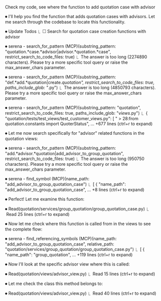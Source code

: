 Check my code, see where the function to add quotation case with advisor

⏺ I'll help you find the function that adds quotation cases with advisors. Let me search through the codebase to locate this functionality.

⏺ Update Todos
  ⎿  ☐ Search for quotation case creation functions with advisor

⏺ serena - search_for_pattern (MCP)(substring_pattern: "quotation.*case.*advisor|advisor.*quotation.*case", restrict_search_to_code_files: true)
  ⎿  The answer is too long (2274890 characters). Please try a more specific tool query or raise the max_answer_chars parameter.

⏺ serena - search_for_pattern (MCP)(substring_pattern: "def.*add.*quotation|create.*quotation", restrict_search_to_code_files: true, paths_include_glob: "*.py")
  ⎿  The answer is too long (4850793 characters). Please try a more specific tool query or raise the max_answer_chars parameter.

⏺ serena - search_for_pattern (MCP)(substring_pattern: "quotation", restrict_search_to_code_files: true, paths_include_glob: "*views*.py")
  ⎿  {
       "quotation/tests/test_views/test_customer_views.py": [
         "  >  28:from quotation.constants import QuoterStatus",
     … +677 lines (ctrl+r to expand)

⏺ Let me now search specifically for "advisor" related functions in the quotation views:

⏺ serena - search_for_pattern (MCP)(substring_pattern: "add.*advisor.*quotation|add_advisor_to_group_quotation", restrict_search_to_code_files: true)
  ⎿  The answer is too long (950750 characters). Please try a more specific tool query or raise the max_answer_chars parameter.

⏺ serena - find_symbol (MCP)(name_path: "add_advisor_to_group_quotation_case")
  ⎿  [
       {
         "name_path": "add_advisor_to_group_quotation_case",
     … +8 lines (ctrl+r to expand)

⏺ Perfect! Let me examine this function:

⏺ Read(quotation/services/group_quotation/group_quotation_case.py)
  ⎿  Read 25 lines (ctrl+r to expand)

⏺ Now let me check where this function is called from in the views to see the complete flow:

⏺ serena - find_referencing_symbols (MCP)(name_path: "add_advisor_to_group_quotation_case", relative_path: "quotation/services/group_quotation/group_quotation_case.py")
  ⎿  [
       {
         "name_path": "group_quotation",
     … +119 lines (ctrl+r to expand)

⏺ Now I'll look at the specific advisor view where this is called:

⏺ Read(quotation/views/advisor_view.py)
  ⎿  Read 15 lines (ctrl+r to expand)

⏺ Let me check the class this method belongs to:

⏺ Read(quotation/views/advisor_view.py)
  ⎿  Read 40 lines (ctrl+r to expand)